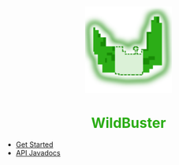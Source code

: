 <center>
  <a style="color: black; text-decoration: none;" href="/#/wildbuster">
    <img src="./images/wildbuster-icon.png" width=35%>
    <h1 style="color: #2bad16;">WildBuster</h1>
  </a>
</center>

* [Get Started](wildbuster/)
* [API Javadocs](https://bg-software.com/wildbuster/api/)